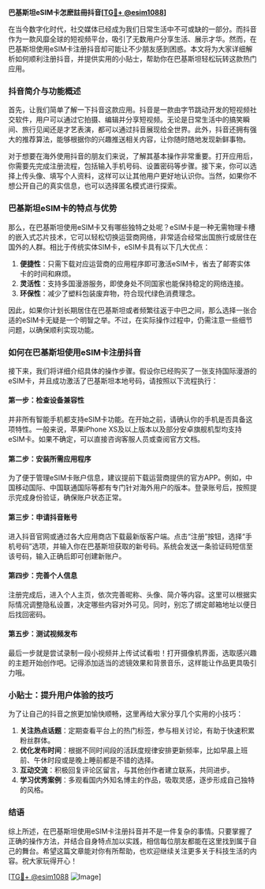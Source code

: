 **巴基斯坦eSIM卡怎麽註冊抖音[[TG💪+ @esim1088](https://t.me/s/esim1088)]**

在当今数字化时代，社交媒体已经成为我们日常生活中不可或缺的一部分。而抖音作为一款风靡全球的短视频平台，吸引了无数用户分享生活、展示才华。然而，在巴基斯坦使用eSIM卡注册抖音却可能让不少朋友感到困惑。本文将为大家详细解析如何顺利注册抖音，并提供实用的小贴士，帮助你在巴基斯坦轻松玩转这款热门应用。

### 抖音简介与功能概述

首先，让我们简单了解一下抖音这款应用。抖音是一款由字节跳动开发的短视频社交软件，用户可以通过它拍摄、编辑并分享短视频。无论是日常生活中的搞笑瞬间、旅行见闻还是才艺表演，都可以通过抖音展现给全世界。此外，抖音还拥有强大的推荐算法，能够根据你的兴趣推送相关内容，让你随时随地发现新鲜事物。

对于想要在海外使用抖音的朋友们来说，了解其基本操作非常重要。打开应用后，你需要先完成注册流程，包括输入手机号码、设置密码等步骤。接下来，你可以选择上传头像、填写个人资料，这样可以让其他用户更好地认识你。当然，如果你不想公开自己的真实信息，也可以选择匿名模式进行探索。

### 巴基斯坦eSIM卡的特点与优势

那么，在巴基斯坦使用eSIM卡又有哪些独特之处呢？eSIM卡是一种无需物理卡槽的嵌入式芯片技术，它可以轻松切换运营商网络，非常适合经常出国旅行或居住在国外的人群。相比于传统实体SIM卡，eSIM卡具有以下几大优点：

1. **便捷性**：只需下载对应运营商的应用程序即可激活eSIM卡，省去了邮寄实体卡的时间和麻烦。
2. **灵活性**：支持多国漫游服务，即使身处不同国家也能保持稳定的网络连接。
3. **环保性**：减少了塑料包装废弃物，符合现代绿色消费理念。

因此，如果你计划长期居住在巴基斯坦或者频繁往返于中巴之间，那么选择一张合适的eSIM卡无疑是一个明智之举。不过，在实际操作过程中，仍需注意一些细节问题，以确保顺利实现功能。

### 如何在巴基斯坦使用eSIM卡注册抖音

接下来，我们将详细介绍具体的操作步骤。假设你已经购买了一张支持国际漫游的eSIM卡，并且成功激活了巴基斯坦本地号码，请按照以下流程执行：

#### 第一步：检查设备兼容性
并非所有智能手机都支持eSIM卡功能。在开始之前，请确认你的手机是否具备这项特性。一般来说，苹果iPhone XS及以上版本以及部分安卓旗舰机型均支持eSIM卡。如果不确定，可以直接咨询客服人员或查阅官方文档。

#### 第二步：安装所需应用程序
为了便于管理eSIM卡账户信息，建议提前下载运营商提供的官方APP。例如，中国移动国际、中国联通国际等都有专门针对海外用户的版本。登录账号后，按照提示完成身份验证，确保账户状态正常。

#### 第三步：申请抖音账号
进入抖音官网或通过各大应用商店下载最新版客户端。点击“注册”按钮，选择“手机号码”选项，并输入你在巴基斯坦获取的新号码。系统会发送一条验证码短信至该号码，输入正确后即可创建新账户。

#### 第四步：完善个人信息
注册完成后，进入个人主页，依次完善昵称、头像、简介等内容。这里可以根据实际情况调整隐私设置，决定哪些内容对外可见。同时，别忘了绑定邮箱地址以便日后找回密码。

#### 第五步：测试视频发布
最后一步就是尝试录制一段小视频并上传试试看啦！打开摄像机界面，选取感兴趣的主题开始创作吧。记得添加适当的滤镜效果和背景音乐，这样能让作品更具吸引力哦。

### 小贴士：提升用户体验的技巧

为了让自己的抖音之旅更加愉快顺畅，这里再给大家分享几个实用的小技巧：

1. **关注热点话题**：定期查看平台上的热门标签，参与相关讨论，有助于快速积累粉丝群体。
2. **优化发布时间**：根据不同时间段的活跃度规律安排更新频率，比如早晨上班前、午休时段或是晚上睡前都是不错的选择。
3. **互动交流**：积极回复评论区留言，与其他创作者建立联系，共同进步。
4. **学习优秀案例**：多观看国内外知名博主的作品，吸取灵感，逐步形成自己独特的风格。

### 结语

综上所述，在巴基斯坦使用eSIM卡注册抖音并不是一件复杂的事情。只要掌握了正确的操作方法，并结合自身特点加以实践，相信每位朋友都能在这里找到属于自己的舞台。希望这篇文章能对你有所帮助，也欢迎继续关注更多关于科技生活的内容。祝大家玩得开心！

[[TG💪+ @esim1088](https://t.me/s/esim1088) ![Image](https://i.postimg.cc/4NQfJmqS/Snipaste-2025-05-13-00-14-12.png)]